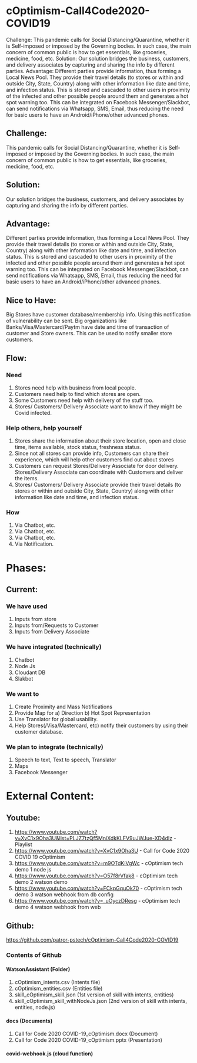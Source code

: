# cOptimism-Call4Code2020-COVID19
Challenge: This pandemic calls for Social Distancing/Quarantine, whether it is Self-imposed or imposed by the Governing bodies.  In such case, the main concern of common public is how to get essentials, like groceries, medicine, food, etc. Solution: Our solution bridges the business, customers, and delivery associates by capturing and sharing the info by different parties. Advantage: Different parties provide information, thus forming a Local News Pool. They provide their travel details (to stores or within and outside City, State, Country) along with other information like date and time, and infection status. This is stored and cascaded to other users in proximity of the infected and other possible people around them and generates a hot spot warning too. This can be integrated on Facebook Messenger/Slackbot, can send notifications via Whatsapp, SMS, Email, thus reducing the need for basic users to have an Android/iPhone/other advanced phones.

## Challenge:
This pandemic calls for Social Distancing/Quarantine, whether it is Self-imposed or imposed by the Governing bodies. 
In such case, the main concern of common public is how to get essentials, like groceries, medicine, food, etc.
## Solution:
Our solution bridges the business, customers, and delivery associates by capturing and sharing the info by different parties.
## Advantage:
Different parties provide information, thus forming a Local News Pool.
They provide their travel details (to stores or within and outside City, State, Country) along with other information like date and time, and infection status.
This is stored and cascaded to other users in proximity of the infected and other possible people around them and generates a hot spot warning too.
This can be integrated on Facebook Messenger/Slackbot, can send notifications via Whatsapp, SMS, Email, thus reducing the need for basic users to have an Android/iPhone/other advanced phones.
## Nice to Have:
Big Stores have customer database/membership info. Using this notification of vulnerability can be sent.
Big organizations like Banks/Visa/Mastercard/Paytm have date and time of transaction of customer and Store owners.   This can be used to notify smaller store customers. 
## Flow:
### Need
1.	Stores need help with business from local people.
2.	Customers need help to find which stores are open.
3.	Some Customers need help with delivery of the stuff too.
4.	Stores/ Customers/ Delivery Associate 
want to know if they might be Covid infected.
### Help others, help yourself
1.	Stores share the information about their store 
location, open and close time, items available, stock status, freshness status.
2.	Since not all stores can provide info, Customers can share their experience,
which will help other customers find out about stores
3.	Customers can request Stores/Delivery Associate for door delivery.
Stores/Delivery Associate can coordinate with Customers and deliver the items.
4.	Stores/ Customers/ Delivery Associate 
provide their travel details (to stores or within and outside City, State, Country) 
along with other information like date and time, 
and infection status.
### How
1.	Via Chatbot, etc. 
2.	Via Chatbot, etc.
3.	Via Chatbot, etc.
4.	Via Notification.

# Phases:
## Current:
### We have used
1.	Inputs from store
2.	Inputs from/Requests to Customer
3.	Inputs from Delivery Associate
### We have integrated (technically)
1.	Chatbot
2.	Node Js
3.	Cloudant DB
4.	Slakbot

### We want to 
1.	Create Proximity and Mass Notifications
2.	Provide Map for 
a)	Direction
b)	Hot Spot Representation
3.	Use Translator for global usability.
4.	Help Stores(/Visa/Mastercard, etc) notify their customers by using their customer database.
### We plan to integrate (technically)
1.	Speech to text, Text to speech, Translator
2.	Maps
3.	Facebook Messenger

# External Content:
## Youtube:
1.	https://www.youtube.com/watch?v=XvC1x9Oha3U&list=PLJZ7tzQf5MniXdkKLFV9uJWJue-XD4dlz - Playlist
2.	https://www.youtube.com/watch?v=XvC1x9Oha3U - Call for Code 2020 COVID 19 cOptimism
3.	https://www.youtube.com/watch?v=m9OTdKiVgWc - cOptimism tech demo 1 node js
4.	https://www.youtube.com/watch?v=O57f8rVfak8 - cOptimism tech demo 2 watson demo
5.	https://www.youtube.com/watch?v=FCkpGquOk70 - cOptimism tech demo 3 watson webhook from db config
6.	https://www.youtube.com/watch?v=_uOyczDResg - cOptimism tech demo 4 watson webhook from web


## Github:
https://github.com/patror-pstech/cOptimism-Call4Code2020-COVID19

### Contents of Github
#### WatsonAssistant (Folder)
1.	cOptimism_intents.csv (Intents file)
2.	cOptimism_entities.csv (Entities file)
3.	skill_cOptimism_skill.json (1st version of skill with intents, entities)
4.	skill_cOptimism_skill_withNodeJs.json (2nd version of skill with intents, entities, node.js)
#### docs (Documents)
1.	Call for Code 2020 COVID-19_cOptimism.docx	(Document)
2.	Call for Code 2020 COVID-19_cOptimism.pptx	(Presentation)
#### covid-webhook.js	(cloud function)

